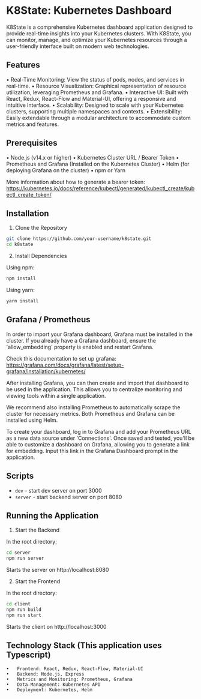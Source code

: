 # K8State: Kubernetes Dashboard

K8State is a comprehensive Kubernetes dashboard application designed to provide real-time insights into your Kubernetes clusters. With K8State, you can monitor, manage, and optimize your Kubernetes resources through a user-friendly interface built on modern web technologies.

## Features

•	Real-Time Monitoring: View the status of pods, nodes, and services in real-time.
•	Resource Visualization: Graphical representation of resource utilization, leveraging Prometheus and Grafana.
•	Interactive UI: Built with React, Redux, React-Flow and Material-UI, offering a responsive and intuitive interface.
•	Scalability: Designed to scale with your Kubernetes clusters, supporting multiple namespaces and contexts.
•	Extensibility: Easily extendable through a modular architecture to accommodate custom metrics and features.

## Prerequisites

•	Node.js (v14.x or higher)
•	Kubernetes Cluster URL / Bearer Token
•	Prometheus and Grafana (Installed on the Kubernetes Cluster)
•	Helm (for deploying Grafana on the cluster)
•	npm or Yarn

More information about how to generate a bearer token:
https://kubernetes.io/docs/reference/kubectl/generated/kubectl_create/kubectl_create_token/

## Installation

1. Clone the Repository
```sh
git clone https://github.com/your-username/k8state.git
cd k8state
```

2. Install Dependencies

Using npm:
```sh
npm install
```

Using yarn:

```sh
yarn install
```

## Grafana / Prometheus

In order to import your Grafana dashboard, Grafana must be installed in the 
cluster. If you already have a Grafana dashboard, ensure the 'allow_embedding'
property is enabled and restart Grafana.

Check this documentation to set up grafana:
https://grafana.com/docs/grafana/latest/setup-grafana/installation/kubernetes/

After installing Grafana, you can then create and import that dashboard to be
used in the application. This allows you to centralize monitoring and viewing
tools within a single application.

We recommend also installing Prometheus to automatically scrape
the cluster for necessary metrics. Both Prometheus and Grafana can be installed
using Helm.

To create your dashboard, log in to Grafana and add your Prometheus URL as a new
data source under 'Connections'. Once saved and tested, you'll be able to 
customize a dashboard on Grafana, allowing you to generate a link for embedding. 
Input this link in the Grafana Dashboard prompt in the application.

## Scripts

- `dev` - start dev server on port 3000
- `server` - start backend server on port 8080

## Running the Application

1. Start the Backend

In the root directory:

```sh
cd server
npm run server
```
Starts the server on http://localhost:8080


2. Start the Frontend

In the root directory:

```sh
cd client
npm run build
npm run start
```
Starts the client on http://localhost:3000

## Technology Stack (This application uses Typescript)

	•	Frontend: React, Redux, React-Flow, Material-UI
	•	Backend: Node.js, Express
	•	Metrics and Monitoring: Prometheus, Grafana
	•	Data Management: Kubernetes API
	•	Deployment: Kubernetes, Helm